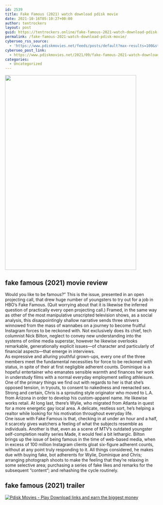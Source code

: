 ```yaml
---
id: 2539
title: Fake Famous (2021) watch download pdisk movie
date: 2021-10-16T05:10:27+00:00
author: tentrockers
layout: post
guid: https://tentrockers.online/fake-famous-2021-watch-download-pdisk-movie/
permalink: /fake-famous-2021-watch-download-pdisk-movie/
cyberseo_rss_source:
  - 'https://www.pdiskmovies.net/feeds/posts/default?max-results=100&start-index=301'
cyberseo_post_link:
  - https://www.pdiskmovies.net/2021/09/fake-famous-2021-watch-download-pdisk.html
categories:
  - Uncategorized
---
```

<div class="separator">
  <a href="https://1.bp.blogspot.com/-RHqb3SNTuFI/YUdnmzSFfDI/AAAAAAAAADE/bOMSHp0YYTsUChcq0ZqVbjFrK7Nd6v9pACNcBGAsYHQ/s1500/Fake%2BFamous%2B%25282021%2529%2Bwatch%2Bdownload%2Bpdisk%2Bmovie.jpg" imageanchor="1"><img loading="lazy" border="0" data-original-height="1500" data-original-width="1012" height="640" src="https://1.bp.blogspot.com/-RHqb3SNTuFI/YUdnmzSFfDI/AAAAAAAAADE/bOMSHp0YYTsUChcq0ZqVbjFrK7Nd6v9pACNcBGAsYHQ/w432-h640/Fake%2BFamous%2B%25282021%2529%2Bwatch%2Bdownload%2Bpdisk%2Bmovie.jpg" width="432" /></a>
</div>

## fake famous (2021) movie review

<div>
  <div>
    <span>Would you like to be famous?&#8221; This is the issue, presented in an open projecting call, that drew huge number of youngsters to try out for a job in HBO&#8217;s Fake Famous. (Quit worrying about that it is likewise the inferred question of practically every open projecting call.) Framed, in the same way as other of the most manipulative unscripted television shows, as a social analysis, this disappointingly shallow narrative sends three strivers winnowed from the mass of wannabes on a journey to become fruitful Instagram forces to be reckoned with. Not exclusively does its chief, tech columnist Nick Bilton, neglect to convey new understanding into the systems of online media superstar, however he likewise overlooks remarkable, generationally explicit issues—of character and particularly of financial aspects—that emerge in interviews.&nbsp;</span>
  </div>
  
  <div>
    <span>As expressive and alluring youthful grown-ups, every one of the three members meet the fundamental necessities for force to be reckoned with status, in spite of their at first negligible adherent counts. Dominique is a hopeful entertainer who emanates sensible warmth and finances her work in understudy films with a normal everyday employment selling athleisure. One of the primary things we find out with regards to her is that she&#8217;s opposed tension, in tryouts, to consent to nakedness and reenacted sex. Strong and certain, Chris is a sprouting style originator who moved to L.A. from Arizona in order to develop his custom-apparel name. He likewise works retail. At long last, there&#8217;s Wylie, who migrated from Atlanta in quest for a more energetic gay local area. A delicate, restless sort, he&#8217;s helping a realtor while looking for his motivation throughout everyday life.&nbsp;</span>
  </div>
  
  <div>
    <span>One issue with Fake Famous is that, checking in at under an hour and a half, it scarcely gives watchers a feeling of what the subjects resemble as individuals. Another is that, even as a scene of MTV&#8217;s outdated youngster self-completion reality series Made, it would feel a bit lethargic. Bilton brings up the issue of being famous in the time of web-based media, when in excess of 100 million Instagram clients gloat six-figure adherent counts, without at any point truly responding to it. All things considered, he makes due with buying fake, bot adherents for Wylie, Dominique and Chris; arranging photograph shoots to make the feeling that they&#8217;re relaxing in some selective area; purchasing a series of fake likes and remarks for the subsequent &#8220;content&#8221;; and rehashing the cycle routinely.</span>
  </div>
</div>

## <span>fake famous (2021) trailer</span>

[![](https://1.bp.blogspot.com/-a93bp85aB6g/YUXjACCiX3I/AAAAAAAAbQE/GHmPI7h0af0tqn6tYzd0cdrDv9Hu9LUSACLcBGAsYHQ/s16000/Play_it_New-removebg-preview.png "Pdisk Movies - Play Download links and earn the biggest money")](https://pdisklink.com/1/bnYybGQxMDA1cHpt?dn=1)